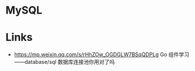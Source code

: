 # MySQL

# Links

- https://mp.weixin.qq.com/s/rHhZOw_OGDGLW7BSqQDPLg Go 组件学习——database/sql 数据库连接池你用对了吗
